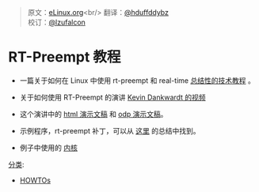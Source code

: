 > 原文：[eLinux.org](http://eLinux.org/RT-Preempt_Tutorial "http://eLinux.org/RT-Preempt_Tutorial")<br/>
> 翻译：[@hduffddybz](https://github.com/hduffddybz)<br/>
> 校订：[@lzufalcon](https://github.com/lzufalcon)

# RT-Preempt 教程



+ 一篇关于如何在 Linux 中使用 rt-preempt 和 real-time [总结性的技术教程](http://fossprogramming.com/rt-preempt-celf-b.odt) 。

+ 关于如何使用 RT-Preempt 的演讲 [Kevin Dankwardt 的视频](http://fossprogramming.com/elc2010-dankwardt-rt-preempt.ogv)

+ 这个演讲中的 [html 演示文稿](http://fossprogramming.com/celf/celf-dankwardt-2010-b.html) 和 [odp 演示文稿](http://fossprogramming.com/dankwardt.odp)。

+ 示例程序，rt-preempt 补丁，可以从 [这里](http://fossprogramming.com/examples.tar.bz2) 的总结中找到。

+ 例子中使用的 [内核](http://www.kernel.org/pub/linux/kernel/v2.6/linux-2.6.33.3.tar.bz2)


[分类](http://eLinux.org/Special:Categories "Special:Categories"):

-   [HOWTOs](http://eLinux.org/Category:HOWTOs "Category:HOWTOs")

